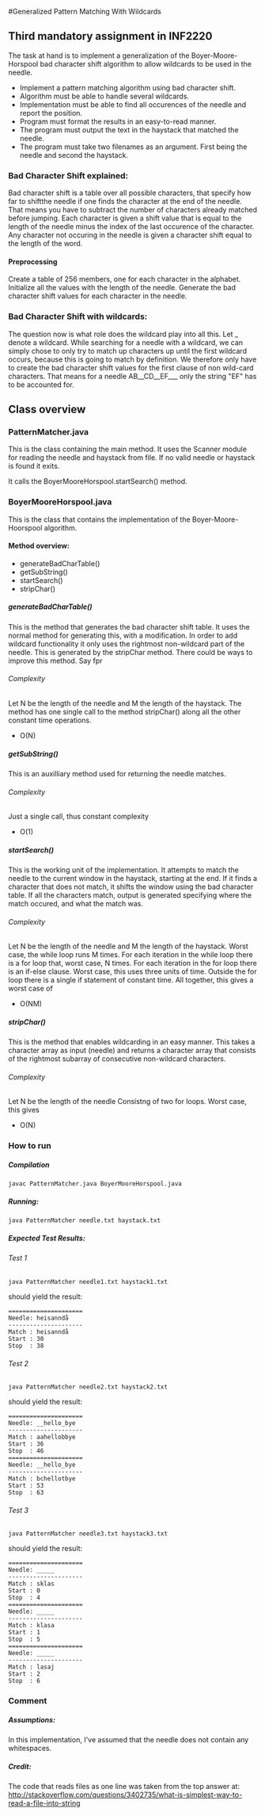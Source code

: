 #Generalized Pattern Matching With Wildcards
## Third mandatory assignment in INF2220
The task at hand is to implement a generalization of the Boyer-Moore-Horspool bad
character shift algorithm to allow wildcards to be used in the needle.

* Implement a pattern matching algorithm using bad character shift.
* Algorithm must be able to handle several wildcards.
* Implementation must be able to find all occurences of the needle and report the position.
* Program must format the results in an easy-to-read manner.
* The program must output the text in the haystack that matched the needle.
* The program must take two filenames as an argument. First being the needle and second the haystack.

### Bad Character Shift explained:
Bad character shift is a table over all possible characters, that specify how far to shiftthe needle if one finds the character at the end of the needle. That means you have to subtract the number of characters already matched before jumping. Each character is given a shift value that is equal to the length of the needle minus the index of the last occurence of the character. Any character not occuring in the needle is given a character shift equal to the
length of the word.

#### Preprocessing
Create a table of 256 members, one for each character in the alphabet. Initialize all the values with the length of the needle.
Generate the bad character shift values for each character in the needle.

### Bad Character Shift with wildcards:
The question now is what role does the wildcard play into all this.
Let _ denote a wildcard.
While searching for a needle with a wildcard, we can simply chose to only
try to match up characters up until the first wildcard occurs, because this is going to match by
definition. We therefore only have to create the bad character shift values for the first clause of
non wild-card characters. That means for a needle AB__CD__EF___ only the string "EF" has to be accounted for.

## Class overview

### PatternMatcher.java
This is the class containing the main method.
It uses the Scanner module for reading the needle and haystack from file.
If no valid needle or haystack is found it exits.

It calls the BoyerMooreHorspool.startSearch() method.

### BoyerMooreHorspool.java
This is the class that contains the implementation of the Boyer-Moore-Hoorspool
algorithm. 

#### Method overview:
* generateBadCharTable()
* getSubString()
* startSearch()
* stripChar()

##### generateBadCharTable()
This is the method that generates the bad character shift table.
It uses the normal method for generating this, with a modification.
In order to add wildcard functionality it only uses the rightmost non-wildcard
part of the needle. This is generated by the stripChar method. There could be ways
to improve this method. Say fpr 

###### Complexity
Let N be the length of the needle and M the length of the haystack.
The method has one single call to the method stripChar() along all the
other constant time operations. 

* O(N)

##### getSubString()
This is an auxilliary method used for returning the needle matches.
###### Complexity
Just a single call, thus constant complexity

* O(1)

##### startSearch()
This is the working unit of the implementation. It attempts to match
the needle to the current window in the haystack, starting at the end.
If it finds a character that does not match, it shifts the window using
the bad character table. If all the characters match, output is generated
specifying where the match occured, and what the match was.

###### Complexity
Let N be the length of the needle and M the length of the haystack.
Worst case, the while loop runs M times.
For each iteration in the while loop there is a for loop that, worst case, N times. For each iteration
in the for loop there is an if-else clause. Worst case, this uses three units of time.
Outside the for loop there is a single if statement of constant time.
All together, this gives a worst case of

* O(NM)

##### stripChar()
This is the method that enables wildcarding in an easy manner.
This takes a character array as input (needle) and returns a character array
that consists of the rightmost subarray of consecutive non-wildcard characters.

###### Complexity 
Let N be the length of the needle
Consistng of two for loops. Worst case, this gives

* O(N)

### How to run
##### Compilation

	javac PatternMatcher.java BoyerMooreHorspool.java

##### Running:

	java PatternMatcher needle.txt haystack.txt

##### Expected Test Results:

###### Test 1

	java PatternMatcher needle1.txt haystack1.txt
	
should yield the result:

	=====================
	Needle: heisanndå
	---------------------
	Match : heisanndå
	Start : 30
	Stop  : 38			

###### Test 2

	java PatternMatcher needle2.txt haystack2.txt

should yield the result:

	=====================
	Needle: __hello_bye
	---------------------
	Match : aahellobbye
	Start : 36
	Stop  : 46			
	=====================
	Needle: __hello_bye
	---------------------
	Match : bchellotbye
	Start : 53
	Stop  : 63			

###### Test 3

	java PatternMatcher needle3.txt haystack3.txt

should yield the result: 

	=====================
	Needle: _____
	---------------------
	Match : sklas
	Start : 0
	Stop  : 4			
	=====================
	Needle: _____
	---------------------
	Match : klasa
	Start : 1
	Stop  : 5			
	=====================
	Needle: _____
	---------------------
	Match : lasaj
	Start : 2
	Stop  : 6			

### Comment

##### Assumptions:

In this implementation, I've assumed that the needle does not contain any whitespaces.

##### Credit:

The code that reads files as one line was taken from the top answer at:
http://stackoverflow.com/questions/3402735/what-is-simplest-way-to-read-a-file-into-string

